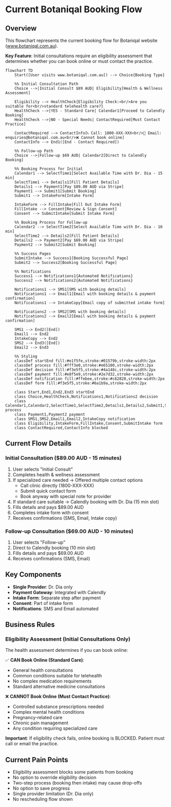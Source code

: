 # Current Botaniqal Booking Flow

## Overview
This flowchart represents the current booking flow for Botaniqal website (www.botaniqal.com.au).

**Key Feature**: Initial consultations require an eligibility assessment that determines whether you can book online or must contact the practice.

```mermaid
flowchart TD
    Start([User visits www.botaniqal.com.au]) --> Choice{Booking Type}
    
    %% Initial Consultation Path
    Choice -->|Initial Consult $89 AUD| Eligibility[Health & Wellness Assessment]
    
    Eligibility --> HealthCheck{Eligibility Check:<br/>Are you suitable for<br/>standard telehealth care?}
    HealthCheck -->|YES - Standard Care| Calendar1[Proceed to Calendly Booking]
    HealthCheck -->|NO - Special Needs| ContactRequired[Must Contact Practice]
    
    ContactRequired --> ContactInfo[📞 Call: 1800-XXX-XXX<br/>📧 Email: enquiries@botaniqal.com.au<br/>❌ Cannot book online]
    ContactInfo --> End1([End - Contact Required])
    
    %% Follow-up Path
    Choice -->|Follow-up $69 AUD| Calendar2[Direct to Calendly Booking]
    
    %% Booking Process for Initial
    Calendar1 --> SelectTime1[Select Available Time with Dr. Dia - 15 min]
    SelectTime1 --> Details1[Fill Patient Details]
    Details1 --> Payment1[Pay $89.00 AUD via Stripe]
    Payment1 --> Submit1[Submit Booking]
    Submit1 --> IntakeForm[Intake Form]
    
    IntakeForm --> FillIntake[Fill Out Intake Form]
    FillIntake --> Consent[Review & Sign Consent]
    Consent --> SubmitIntake[Submit Intake Form]
    
    %% Booking Process for Follow-up
    Calendar2 --> SelectTime2[Select Available Time with Dr. Dia - 10 min]
    SelectTime2 --> Details2[Fill Patient Details]
    Details2 --> Payment2[Pay $69.00 AUD via Stripe]
    Payment2 --> Submit2[Submit Booking]
    
    %% Success Pages
    SubmitIntake --> Success1[Booking Successful Page]
    Submit2 --> Success2[Booking Successful Page]
    
    %% Notifications
    Success1 --> Notifications1{Automated Notifications}
    Success2 --> Notifications2{Automated Notifications}
    
    Notifications1 --> SMS1[SMS with booking details]
    Notifications1 --> Email1[Email with booking details & payment confirmation]
    Notifications1 --> IntakeCopy[Email copy of submitted intake form]
    
    Notifications2 --> SMS2[SMS with booking details]
    Notifications2 --> Email2[Email with booking details & payment confirmation]
    
    SMS1 --> End2([End])
    Email1 --> End2
    IntakeCopy --> End2
    SMS2 --> End3([End])
    Email2 --> End3
    
    %% Styling
    classDef startEnd fill:#e1f5fe,stroke:#01579b,stroke-width:2px
    classDef process fill:#fff3e0,stroke:#e65100,stroke-width:2px
    classDef decision fill:#f3e5f5,stroke:#4a148c,stroke-width:2px
    classDef payment fill:#e8f5e9,stroke:#2e7d32,stroke-width:2px
    classDef notification fill:#ffebee,stroke:#c62828,stroke-width:2px
    classDef form fill:#f3e5f5,stroke:#6a1b9a,stroke-width:2px
    
    class Start,End1,End2,End3 startEnd
    class Choice,HealthCheck,Notifications1,Notifications2 decision
    class Calendar1,Calendar2,SelectTime1,SelectTime2,Details1,Details2,Submit1,Submit2 process
    class Payment1,Payment2 payment
    class SMS1,SMS2,Email1,Email2,IntakeCopy notification
    class Eligibility,IntakeForm,FillIntake,Consent,SubmitIntake form
    class ContactRequired,ContactInfo blocked
```

## Current Flow Details

### Initial Consultation ($89.00 AUD - 15 minutes)
1. User selects "Initial Consult"
2. Completes health & wellness assessment
3. If specialized care needed → Offered multiple contact options
   - Call clinic directly (1800-XXX-XXX)
   - Submit quick contact form
   - Book anyway with special note for provider
4. If standard care suitable → Calendly booking with Dr. Dia (15 min slot)
5. Fills details and pays $89.00 AUD
6. Completes intake form with consent
7. Receives confirmations (SMS, Email, Intake copy)

### Follow-up Consultation ($69.00 AUD - 10 minutes)
1. User selects "Follow-up"
2. Direct to Calendly booking (10 min slot)
3. Fills details and pays $69.00 AUD
4. Receives confirmations (SMS, Email)

## Key Components
- **Single Provider**: Dr. Dia only
- **Payment Gateway**: Integrated with Calendly
- **Intake Form**: Separate step after payment
- **Consent**: Part of intake form
- **Notifications**: SMS and Email automated

## Business Rules

### Eligibility Assessment (Initial Consultations Only)
The health assessment determines if you can book online:

✅ **CAN Book Online (Standard Care)**:
- General health consultations
- Common conditions suitable for telehealth
- No complex medication requirements
- Standard alternative medicine consultations

❌ **CANNOT Book Online (Must Contact Practice)**:
- Controlled substance prescriptions needed
- Complex mental health conditions
- Pregnancy-related care
- Chronic pain management
- Any condition requiring specialized care

**Important**: If eligibility check fails, online booking is BLOCKED. Patient must call or email the practice.

## Current Pain Points
- Eligibility assessment blocks some patients from booking
- No option to override eligibility decision
- Two-step process (booking then intake) may cause drop-offs
- No option to save progress
- Single provider limitation (Dr. Dia only)
- No rescheduling flow shown
